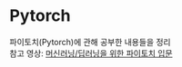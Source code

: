 # Pytorch   
파이토치(Pytorch)에 관해 공부한 내용들을 정리    
참고 영상: [머신러닝/딥러닝을 위한 파이토치 입문](https://youtube.com/playlist?list=PLHOsBEAyYj3xf4i20sCA5o8MgVW5sIiHD)
